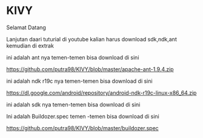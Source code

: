 # KIVY

Selamat Datang 

Lanjutan daari tuturial di youtube kalian harus download sdk,ndk,ant kemudian di extrak

ini adalah ant nya temen-temen bisa download di sini

https://github.com/putra98/KIVY/blob/master/apache-ant-1.9.4.zip

ini adalah ndk r19c  nya temen-temen bisa download di sini

https://dl.google.com/android/repository/android-ndk-r19c-linux-x86_64.zip

ini adalah sdk nya temen-temen bisa download di sini


Ini adalah Buildozer.spec temen -temen bisa download di sini

https://github.com/putra98/KIVY/blob/master/buildozer.spec
